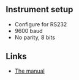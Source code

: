 #

## Instrument setup

- Configure for RS232
- 9600 baud
- No parity, 8 bits

## Links

- [The manual](https://usermanual.wiki/Document/Agilent20E3640A20Manual.559898811/view)
